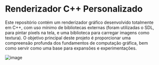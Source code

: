 # Renderizador C++ Personalizado
Este repositório contém um renderizador gráfico desenvolvido totalmente em C++, com uso mínimo de bibliotecas externas (foram utilizadas o SDL, para pintar pixels na tela, e uma biblioteca para carregar imagens como textura). O objetivo principal deste projeto é proporcionar uma compreensão profunda dos fundamentos de computação gráfica, bem como servir como uma base para expansões e experimentações.

![image](https://github.com/thomz2/CG-RENDER/assets/82160387/9005f58c-9f5b-42e0-8a6a-9aabdbbd769e)
